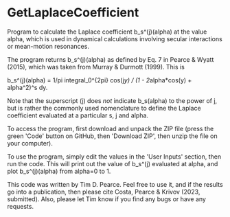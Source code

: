 # GetLaplaceCoefficient

Program to calculate the Laplace coefficient b_s^(j)(alpha) at the value alpha, which is used in dynamical calculations involving secular interactions or mean-motion resonances.

The program returns b_s^(j)(alpha) as defined by Eq. 7 in Pearce & Wyatt (2015), which was taken from Murray & Durmott (1999). This is

b_s^(j)(alpha) = 1/pi integral_0^{2pi} cos(j*y) / (1 - 2*alpha*cos(y) + alpha^2)^s dy.

Note that the superscript (j) does *not* indicate b_s(alpha) to the power of j, but is rather the commonly used nomenclature to define the Laplace coefficient evaluated at a particular s, j and alpha.

To access the program, first download and unpack the ZIP file (press the green 'Code' button on GitHub, then 'Download ZIP', then unzip the file on your computer).

To use the program, simply edit the values in the 'User Inputs' section, then run the code. This will print out the value of b_s^(j) evaluated at alpha, and plot b_s^(j)(alpha) from alpha=0 to 1. 

This code was written by Tim D. Pearce. Feel free to use it, and if the results go into a publication, then please cite Costa, Pearce & Krivov (2023, submitted). Also, please let Tim know if you find any bugs or have any requests.

